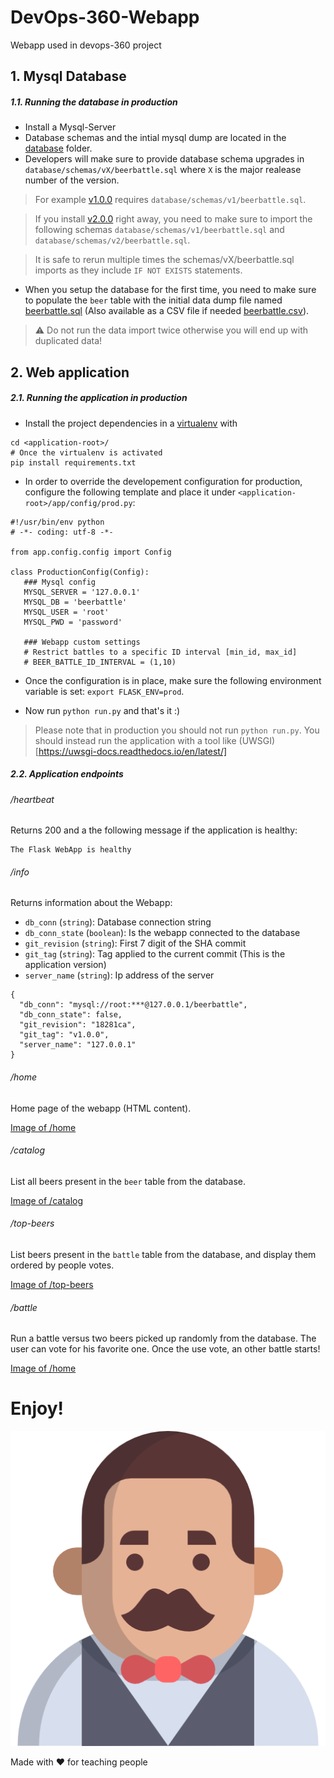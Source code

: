 # DevOps-360-Webapp
Webapp used in devops-360 project

## 1. Mysql Database
##### 1.1. Running the database in production

* Install a Mysql-Server
* Database schemas and the intial mysql dump are located in the [database](./database) folder.
* Developers will make sure to provide database schema upgrades in  `database/schemas/vX/beerbattle.sql` where `X` is the major realease number of the version. 

> For example [v1.0.0](https://github.com/Lowess/devops-360-webapp/releases/tag/v1.0.0) requires `database/schemas/v1/beerbattle.sql`.

> If you install [v2.0.0](https://github.com/Lowess/devops-360-webapp/releases/tag/v2.0.0) right away, you need to make sure to import the following schemas `database/schemas/v1/beerbattle.sql` and `database/schemas/v2/beerbattle.sql`.

> It is safe to rerun multiple times the schemas/vX/beerbattle.sql imports as they include `IF NOT EXISTS` statements.

* When you setup the database for the first time, you need to make sure to populate the `beer` table with the initial data dump file named [beerbattle.sql](./database/data/beerbattle.sql) (Also available as a CSV file if needed [beerbattle.csv](./database/data/beerbattle.csv)). 
 
> :warning: Do not run the data import twice otherwise you will end up with duplicated data!

## 2. Web application
##### 2.1. Running the application in production

* Install the project dependencies in a [virtualenv](https://virtualenv.pypa.io/en/stable/) with
```
cd <application-root>/
# Once the virtualenv is activated
pip install requirements.txt
```

* In order to override the developement configuration for production, configure the following template and place it under `<application-root>/app/config/prod.py`:

```
#!/usr/bin/env python
# -*- coding: utf-8 -*-
 
from app.config.config import Config

class ProductionConfig(Config): 
   ### Mysql config
   MYSQL_SERVER = '127.0.0.1'
   MYSQL_DB = 'beerbattle'
   MYSQL_USER = 'root'
   MYSQL_PWD = 'password'

   ### Webapp custom settings
   # Restrict battles to a specific ID interval [min_id, max_id]
   # BEER_BATTLE_ID_INTERVAL = (1,10)
```

* Once the configuration is in place, make sure the following environment variable is set: `export FLASK_ENV=prod`.

* Now run `python run.py` and that's it :)

>Please note that in production you should not run `python run.py`. You should instead run the application with a tool like (UWSGI)[https://uwsgi-docs.readthedocs.io/en/latest/]

##### 2.2. Application endpoints

###### /heartbeat

Returns 200 and a the following message if the application is healthy:

```
The Flask WebApp is healthy
```

###### /info

Returns information about the Webapp:

* `db_conn` (`string`): Database connection string
* `db_conn_state` (`boolean`): Is the webapp connected to the database
* `git_revision` (`string`): First 7 digit of the SHA commit
* `git_tag` (`string`): Tag applied to the current commit (This is the application version)
* `server_name` (`string`): Ip address of the server

```
{
  "db_conn": "mysql://root:***@127.0.0.1/beerbattle",
  "db_conn_state": false,
  "git_revision": "18281ca",
  "git_tag": "v1.0.0",
  "server_name": "127.0.0.1"
}
```

###### /home

Home page of the webapp (HTML content).

[Image of /home](./docs/webapp-home.png)

###### /catalog

List all beers present in the `beer` table from the database.

[Image of /catalog](./docs/webapp-catalog.png)

###### /top-beers

List beers present in the `battle` table from the database, and display them ordered by people votes.

[Image of /top-beers](./docs/webapp-top-beers.png)

###### /battle

Run a battle versus two beers picked up randomly from the database. The user can vote for his favorite one. Once the use vote, an other battle starts!

[Image of /home](./docs/webapp-battle.png)

# Enjoy!
![Image of BeerBattle](app/static/img/bartender.png)

Made with ♥ for teaching people
